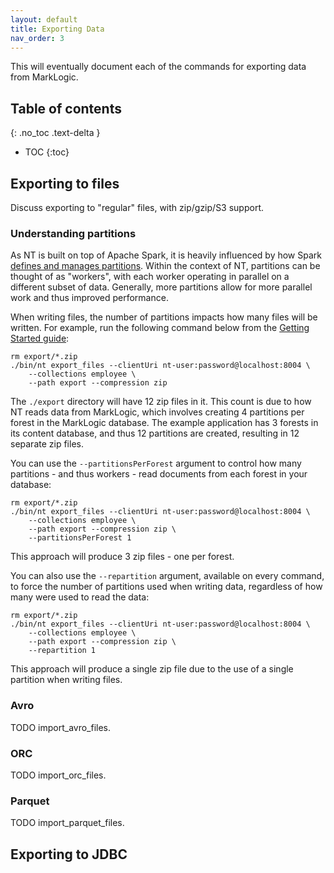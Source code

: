 ```yaml
---
layout: default
title: Exporting Data
nav_order: 3
---
```


This will eventually document each of the commands for exporting data from MarkLogic.

## Table of contents
{: .no_toc .text-delta }

- TOC
{:toc}

## Exporting to files

Discuss exporting to "regular" files, with zip/gzip/S3 support.

### Understanding partitions

As NT is built on top of Apache Spark, it is heavily influenced by how Spark 
[defines and manages partitions](https://sparkbyexamples.com/spark/spark-partitioning-understanding/). Within the 
context of NT, partitions can be thought of as "workers", with each worker operating in parallel on a different subset
of data. Generally, more partitions allow for more parallel work and thus improved performance.

When writing files, the number of partitions impacts how many files will be written. For example, run the following
command below from the [Getting Started guide](getting-started.md):

```
rm export/*.zip
./bin/nt export_files --clientUri nt-user:password@localhost:8004 \
    --collections employee \
    --path export --compression zip
```

The `./export` directory will have 12 zip files in it. This count is due to how NT reads data from MarkLogic,
which involves creating 4 partitions per forest in the MarkLogic database. The example application has 3 forests in its
content database, and thus 12 partitions are created, resulting in 12 separate zip files. 

You can use the `--partitionsPerForest` argument to control how many partitions - and thus workers - read documents
from each forest in your database:

```
rm export/*.zip
./bin/nt export_files --clientUri nt-user:password@localhost:8004 \
    --collections employee \
    --path export --compression zip \
    --partitionsPerForest 1
```

This approach will produce 3 zip files - one per forest. 

You can also use the `--repartition` argument, available on every command, to force the number of partitions used when
writing data, regardless of how many were used to read the data:

```
rm export/*.zip
./bin/nt export_files --clientUri nt-user:password@localhost:8004 \
    --collections employee \
    --path export --compression zip \
    --repartition 1
```

This approach will produce a single zip file due to the use of a single partition when writing files. 

### Avro

TODO import_avro_files.

### ORC

TODO import_orc_files.

### Parquet

TODO import_parquet_files.

## Exporting to JDBC

